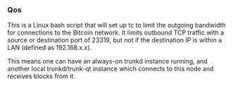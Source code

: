 ### Qos ###

This is a Linux bash script that will set up tc to limit the outgoing bandwidth for connections to the Bitcoin network. It limits outbound TCP traffic with a source or destination port of 23319, but not if the destination IP is within a LAN (defined as 192.168.x.x).

This means one can have an always-on trunkd instance running, and another local trunkd/trunk-qt instance which connects to this node and receives blocks from it.
